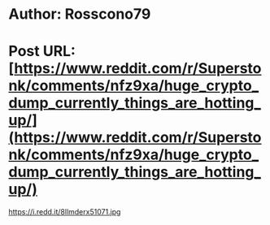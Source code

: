 # Author: Rosscono79
# Post URL: [https://www.reddit.com/r/Superstonk/comments/nfz9xa/huge_crypto_dump_currently_things_are_hotting_up/](https://www.reddit.com/r/Superstonk/comments/nfz9xa/huge_crypto_dump_currently_things_are_hotting_up/)


https://i.redd.it/8llmderx51071.jpg